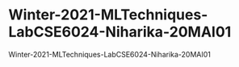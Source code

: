 # Winter-2021-MLTechniques-LabCSE6024-Niharika-20MAI01
Winter-2021-MLTechniques-LabCSE6024-Niharika-20MAI01
